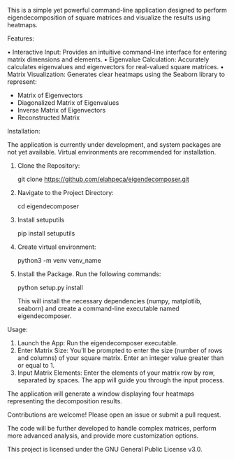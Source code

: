 This is a simple yet powerful command-line application designed to perform eigendecomposition of square matrices and visualize the results using heatmaps. 

Features:

• Interactive Input: Provides an intuitive command-line interface for entering matrix dimensions and elements. 
• Eigenvalue Calculation: Accurately calculates eigenvalues and eigenvectors for real-valued square matrices.
• Matrix Visualization: Generates clear heatmaps using the Seaborn library to represent:
  * Matrix of Eigenvectors
  * Diagonalized Matrix of Eigenvalues
  * Inverse Matrix of Eigenvectors
  * Reconstructed Matrix

Installation:

The application is currently under development, and system packages are not yet available. Virtual environments are recommended for installation.

1. Clone the Repository: 
   
   git clone https://github.com/elahpeca/eigendecomposer.git
   
2. Navigate to the Project Directory:
   
   cd eigendecomposer 
   
3. Install setuputils

   pip install setuputils

4. Create virtual environment:

   python3 -m venv venv_name

5. Install the Package.  Run the following commands:
   
   python setup.py install
   
   This will install the necessary dependencies (numpy, matplotlib, seaborn) and create a command-line executable named eigendecomposer.

Usage:

1. Launch the App: Run the eigendecomposer executable.
2. Enter Matrix Size: You'll be prompted to enter the size (number of rows and columns) of your square matrix. Enter an integer value greater than or equal to 1.
3. Input Matrix Elements: Enter the elements of your matrix row by row, separated by spaces. The app will guide you through the input process.

The application will generate a window displaying four heatmaps representing the decomposition results.

Contributions are welcome! Please open an issue or submit a pull request.

The code will be further developed to handle complex matrices, perform more advanced analysis, and provide more customization options.

This project is licensed under the GNU General Public License v3.0.

